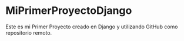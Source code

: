 # MiPrimerProyectoDjango
Este es mi Primer Proyecto creado en Django y utilizando GitHub como repositorio remoto.
